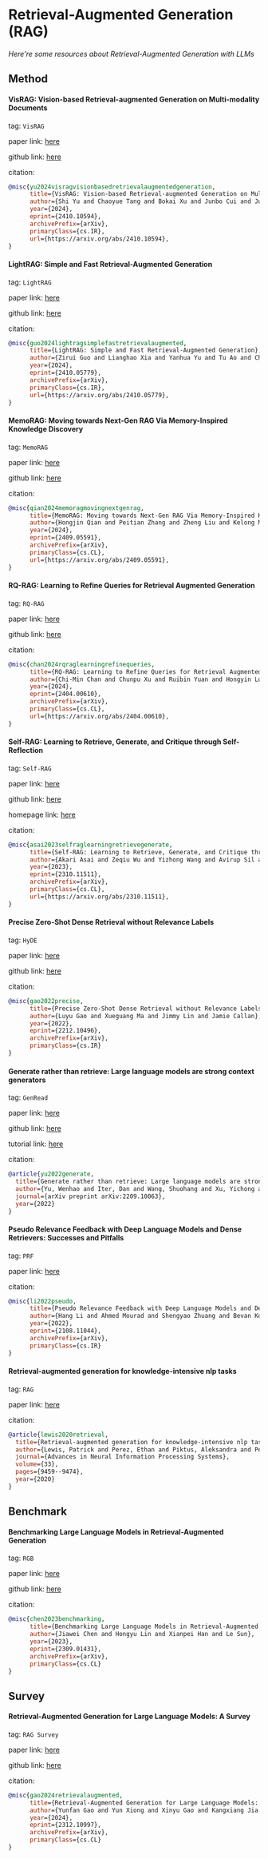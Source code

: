 # Retrieval-Augmented Generation (RAG)
*Here're some resources about Retrieval-Augmented Generation with LLMs*

## Method

#### VisRAG: Vision-based Retrieval-augmented Generation on Multi-modality Documents

tag: `VisRAG`

paper link: [here](https://arxiv.org/pdf/2410.10594v1)

github link: [here](https://github.com/openbmb/visrag)

citation:

```bibtex
@misc{yu2024visragvisionbasedretrievalaugmentedgeneration,
      title={VisRAG: Vision-based Retrieval-augmented Generation on Multi-modality Documents}, 
      author={Shi Yu and Chaoyue Tang and Bokai Xu and Junbo Cui and Junhao Ran and Yukun Yan and Zhenghao Liu and Shuo Wang and Xu Han and Zhiyuan Liu and Maosong Sun},
      year={2024},
      eprint={2410.10594},
      archivePrefix={arXiv},
      primaryClass={cs.IR},
      url={https://arxiv.org/abs/2410.10594}, 
}
```

#### LightRAG: Simple and Fast Retrieval-Augmented Generation

tag: `LightRAG`

paper link: [here](https://arxiv.org/pdf/2410.05779v1)

github link: [here](https://github.com/HKUDS/LightRAG)

citation:

```bibtex
@misc{guo2024lightragsimplefastretrievalaugmented,
      title={LightRAG: Simple and Fast Retrieval-Augmented Generation}, 
      author={Zirui Guo and Lianghao Xia and Yanhua Yu and Tu Ao and Chao Huang},
      year={2024},
      eprint={2410.05779},
      archivePrefix={arXiv},
      primaryClass={cs.IR},
      url={https://arxiv.org/abs/2410.05779}, 
}
```

#### MemoRAG: Moving towards Next-Gen RAG Via Memory-Inspired Knowledge Discovery

tag: `MemoRAG`

paper link: [here](https://arxiv.org/pdf/2409.05591)

github link: [here](https://github.com/qhjqhj00/MemoRAG)

citation:

```bibtex
@misc{qian2024memoragmovingnextgenrag,
      title={MemoRAG: Moving towards Next-Gen RAG Via Memory-Inspired Knowledge Discovery}, 
      author={Hongjin Qian and Peitian Zhang and Zheng Liu and Kelong Mao and Zhicheng Dou},
      year={2024},
      eprint={2409.05591},
      archivePrefix={arXiv},
      primaryClass={cs.CL},
      url={https://arxiv.org/abs/2409.05591}, 
}
```

#### RQ-RAG: Learning to Refine Queries for Retrieval Augmented Generation

tag: `RQ-RAG`

paper link: [here](https://arxiv.org/pdf/2404.00610)

github link: [here](https://github.com/chanchimin/RQ-RAG)

citation:

```bibtex
@misc{chan2024rqraglearningrefinequeries,
      title={RQ-RAG: Learning to Refine Queries for Retrieval Augmented Generation}, 
      author={Chi-Min Chan and Chunpu Xu and Ruibin Yuan and Hongyin Luo and Wei Xue and Yike Guo and Jie Fu},
      year={2024},
      eprint={2404.00610},
      archivePrefix={arXiv},
      primaryClass={cs.CL},
      url={https://arxiv.org/abs/2404.00610}, 
}
```

#### Self-RAG: Learning to Retrieve, Generate, and Critique through Self-Reflection

tag: `Self-RAG`

paper link: [here](https://arxiv.org/pdf/2310.11511)

github link: [here](https://github.com/AkariAsai/self-rag)

homepage link: [here](https://selfrag.github.io/)

citation:

```bibtex
@misc{asai2023selfraglearningretrievegenerate,
      title={Self-RAG: Learning to Retrieve, Generate, and Critique through Self-Reflection}, 
      author={Akari Asai and Zeqiu Wu and Yizhong Wang and Avirup Sil and Hannaneh Hajishirzi},
      year={2023},
      eprint={2310.11511},
      archivePrefix={arXiv},
      primaryClass={cs.CL},
      url={https://arxiv.org/abs/2310.11511}, 
}
```


#### Precise Zero-Shot Dense Retrieval without Relevance Labels

tag: `HyDE`

paper link: [here](https://arxiv.org/pdf/2212.10496.pdf)

github link: [here](https://github.com/texttron/hyde)

citation:

```bibtex
@misc{gao2022precise,
      title={Precise Zero-Shot Dense Retrieval without Relevance Labels}, 
      author={Luyu Gao and Xueguang Ma and Jimmy Lin and Jamie Callan},
      year={2022},
      eprint={2212.10496},
      archivePrefix={arXiv},
      primaryClass={cs.IR}
}
```


#### Generate rather than retrieve: Large language models are strong context generators

tag: `GenRead`

paper link: [here](https://arxiv.org/pdf/2209.10063)

github link: [here](https://github.com/wyu97/GenRead)

tutorial link: [here](../tutorial/notebook/tutorial_llamaindex_rag_api.ipynb)

citation:

```bibtex
@article{yu2022generate,
  title={Generate rather than retrieve: Large language models are strong context generators},
  author={Yu, Wenhao and Iter, Dan and Wang, Shuohang and Xu, Yichong and Ju, Mingxuan and Sanyal, Soumya and Zhu, Chenguang and Zeng, Michael and Jiang, Meng},
  journal={arXiv preprint arXiv:2209.10063},
  year={2022}
}
```


#### Pseudo Relevance Feedback with Deep Language Models and Dense Retrievers: Successes and Pitfalls

tag: `PRF`

paper link: [here](https://arxiv.org/pdf/2108.11044.pdf)

citation:

```bibtex
@misc{li2022pseudo,
      title={Pseudo Relevance Feedback with Deep Language Models and Dense Retrievers: Successes and Pitfalls}, 
      author={Hang Li and Ahmed Mourad and Shengyao Zhuang and Bevan Koopman and Guido Zuccon},
      year={2022},
      eprint={2108.11044},
      archivePrefix={arXiv},
      primaryClass={cs.IR}
}
```


#### Retrieval-augmented generation for knowledge-intensive nlp tasks

tag: `RAG`

paper link: [here](https://proceedings.neurips.cc/paper/2020/file/6b493230205f780e1bc26945df7481e5-Paper.pdf)

citation:

```bibtex
@article{lewis2020retrieval,
  title={Retrieval-augmented generation for knowledge-intensive nlp tasks},
  author={Lewis, Patrick and Perez, Ethan and Piktus, Aleksandra and Petroni, Fabio and Karpukhin, Vladimir and Goyal, Naman and K{\"u}ttler, Heinrich and Lewis, Mike and Yih, Wen-tau and Rockt{\"a}schel, Tim and others},
  journal={Advances in Neural Information Processing Systems},
  volume={33},
  pages={9459--9474},
  year={2020}
}
```



## Benchmark

#### Benchmarking Large Language Models in Retrieval-Augmented Generation

tag: `RGB`

paper link: [here](https://arxiv.org/pdf/2309.01431)

github link: [here](https://github.com/chen700564/RGB)

citation:

```bibtex
@misc{chen2023benchmarking,
      title={Benchmarking Large Language Models in Retrieval-Augmented Generation}, 
      author={Jiawei Chen and Hongyu Lin and Xianpei Han and Le Sun},
      year={2023},
      eprint={2309.01431},
      archivePrefix={arXiv},
      primaryClass={cs.CL}
}
```


## Survey

#### Retrieval-Augmented Generation for Large Language Models: A Survey

tag: `RAG Survey`

paper link: [here](https://arxiv.org/pdf/2312.10997.pdf)

github link: [here](https://github.com/Tongji-KGLLM/RAG-Survey)

citation:

```bibtex
@misc{gao2024retrievalaugmented,
      title={Retrieval-Augmented Generation for Large Language Models: A Survey}, 
      author={Yunfan Gao and Yun Xiong and Xinyu Gao and Kangxiang Jia and Jinliu Pan and Yuxi Bi and Yi Dai and Jiawei Sun and Qianyu Guo and Meng Wang and Haofen Wang},
      year={2024},
      eprint={2312.10997},
      archivePrefix={arXiv},
      primaryClass={cs.CL}
}
```

